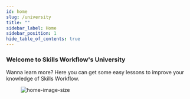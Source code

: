 ```yaml
---
id: home
slug: /university
title: ""
sidebar_label: Home
sidebar_position: 1
hide_table_of_contents: true
---
```


### Welcome to Skills Workflow's University

Wanna learn more? Here you can get some easy lessons to improve your knowledge of Skills Workflow.

<figure>

![home-image-size](/img/homefeat03.svg)

</figure>
